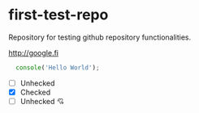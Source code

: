 # first-test-repo
Repository for testing github repository functionalities.

http://google.fi

```javascript
  console('Hello World');
```

- [ ] Unhecked
- [x] Checked
- [ ] Unhecked :cupid:
